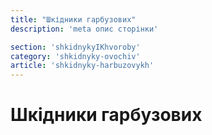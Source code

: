 ```yaml
---
title: "Шкідники гарбузових"
description: 'meta опис сторінки'

section: 'shkidnykyIKhvoroby'
category: 'shkidnyky-ovochiv'
article: 'shkidnyky-harbuzovykh'
---
```


# Шкідники гарбузових